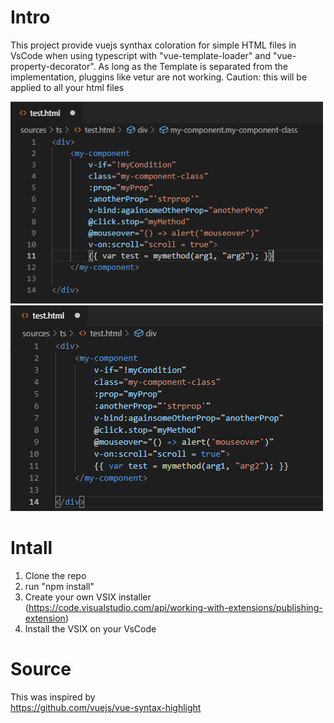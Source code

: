 # Intro

This project provide vuejs synthax coloration for simple HTML files in VsCode when using typescript with "vue-template-loader" and "vue-property-decorator". As long as the Template is separated from the implementation, pluggins like vetur are not working.
Caution: this will be applied to all your html files

![Image before](images/before.png)
![image after](images/after.png)

# Intall

1) Clone the repo<br/>
2) run "npm install"<br/>
3) Create your own VSIX installer (https://code.visualstudio.com/api/working-with-extensions/publishing-extension)<br/>
4) Install the VSIX on your VsCode<br/>


# Source 

This was inspired by<br/> 
https://github.com/vuejs/vue-syntax-highlight